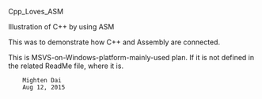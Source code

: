 Cpp_Loves_ASM

Illustration of C++ by using ASM

This was to demonstrate how C++ and Assembly are connected.

This is MSVS-on-Windows-platform-mainly-used plan.
If it is not defined in the related ReadMe file, where it is.   


		Mighten Dai
		Aug 12, 2015